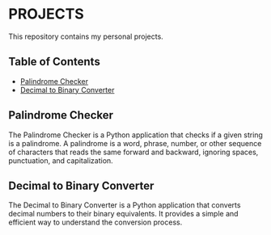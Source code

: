 # PROJECTS

This repository contains my personal projects.

## Table of Contents

- [Palindrome Checker](#palindrome-checker)
- [Decimal to Binary Converter](#decimal-to-binary-converter)

## Palindrome Checker

The Palindrome Checker is a Python application that checks if a given string is a palindrome. A palindrome is a word, phrase, number, or other sequence of characters that reads the same forward and backward, ignoring spaces, punctuation, and capitalization.

## Decimal to Binary Converter

The Decimal to Binary Converter is a Python application that converts decimal numbers to their binary equivalents. It provides a simple and efficient way to understand the conversion process.
